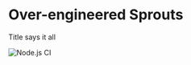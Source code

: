 # Over-engineered Sprouts
Title says it all

![Node.js CI](https://github.com/mikk5829/over-engineered-sprouts/workflows/Node.js%20CI/badge.svg?branch=develop)
